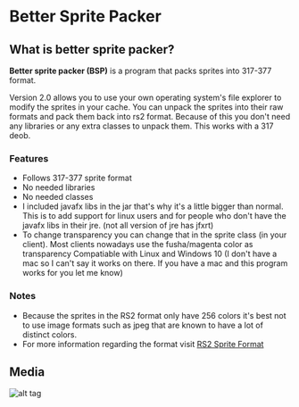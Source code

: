 # Better Sprite Packer
## What is better sprite packer?
**Better sprite packer (BSP)** is a program that packs sprites into 317-377 format.

Version 2.0 allows you to use your own operating system's file explorer to modify the sprites in your cache. You can unpack the sprites into their raw formats and pack them back into rs2 format. Because of this you don't need any libraries or any extra classes to unpack them. This works with a 317 deob.

### Features

* Follows 317-377 sprite format
* No needed libraries
* No needed classes
* I included javafx libs in the jar that's why it's a little bigger than normal. This is to add support for linux users and for people who don't have the javafx libs in their jre. (not all version of jre has jfxrt)
* To change transparency you can change that in the sprite class (in your client). Most clients nowadays use the fusha/magenta color as transparency
Compatiable with Linux and Windows 10 (I don't have a mac so I can't say it works on there. If you have a mac and this program works for you let me know)

### Notes
* Because the sprites in the RS2 format only have 256 colors it's best not to use image formats such as jpeg that are known to have a lot of distinct colors.
* For more information regarding the format visit [RS2 Sprite Format](https://www.rune-server.ee/runescape-development/rs2-server/informative-threads/661911-rs2-sprite-format-depth.html)

## Media
![alt tag](http://i.imgur.com/ccimVaW.png)